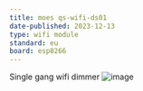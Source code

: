 ```yaml
---
title: moes qs-wifi-ds01
date-published: 2023-12-13
type: wifi module
standard: eu
board: esp8266
---
```

Single gang wifi dimmer
![image](https://github.com/aceindy/esphome-devices/assets/94692/fdd1d8ad-9389-4eca-9402-8fe1f20ee851)
